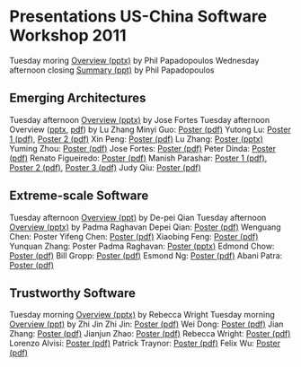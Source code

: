
# Presentations US-China Software Workshop 2011

Tuesday moring [Overview (pptx)][1] by Phil Papadopoulos
Wednesday afternoon closing [Summary (ppt)][2] by Phil Papadopoulos

## Emerging Architectures

Tuesday afternoon [Overview (pptx)][3] by Jose Fortes
Tuesday afternoon Overview ([pptx][4], [pdf][5]) by Lu Zhang
Minyi Guo: [Poster (pdf)][6]
Yutong Lu: [Poster 1 (pdf)][7], [Poster 2 (pdf)][8]
Xin Peng: [Poster (pdf)][9]
Lu Zhang: [Poster (pptx)][10]
Yuming Zhou: [Poster (pdf)][11]
Jose Fortes: [Poster (pdf)][12]
Peter Dinda: [Poster (pdf)][13]
Renato Figueiredo: [Poster (pdf)][14]
Manish Parashar: [Poster 1 (pdf)][15], [Poster 2 (pdf)][16], [Poster 3
(pdf)][17]
Judy Qiu: [Poster (pdf)][18]

## Extreme-scale Software

Tuesday afternoon [Overview (ppt)][19] by De-pei Qian
Tuesday afternoon [Overview (pptx)][20] by Padma Raghavan
Depei Qian: [Poster (pdf)][21]
Wenguang Chen: Poster
Yifeng Chen: [Poster (pdf)][22]
Xiaobing Feng: [Poster (pdf)][23]
Yunquan Zhang: Poster
Padma Raghavan: [Poster (pptx)][24]
Edmond Chow: [Poster (pdf)][25]
Bill Gropp: [Poster (pdf)][26]
Esmond Ng: [Poster (pdf)][27]
Abani Patra: [Poster (pdf)][28]

## Trustworthy Software

Tuesday morning [Overview (pptx)][29] by Rebecca Wright
Tuesday morning [Overview (ppt)][30] by Zhi Jin
Zhi Jin: [Poster (pdf)][31]
Wei Dong: [Poster (pdf)][32]
Jian Zhang: [Poster (pdf)][33]
Jianjun Zhao: [Poster (pdf)][34]
Rebecca Wright: [Poster (pdf)][35]
Lorenzo Alvisi: [Poster (pdf)][36]
Patrick Traynor: [Poster (pdf)][37]
Felix Wu: [Poster (pdf)][38]

[1]: presentations/overview-Phil.pptx
[2]: presentations/Phil-summary.ppt
[3]: presentations/overview-JoseFortes.pptx
[4]: presentations/overview-LuZhang.pptx
[5]: presentations/overview-LuZhang.pdf
[6]: presentations/Guo-minyi.pdf
[7]: presentations/Luyut-FS-poster.pdf
[8]: presentations/Luyut-RC-poster.pdf
[9]: presentations/PengXin.pdf
[10]: presentations/ZhangLu.pptx
[11]: presentations/ZhouYuming.pdf
[12]: presentations/FortesJose.pdf
[13]: presentations/DindaPeter.pdf
[14]: presentations/FigueiredoRenado.pdf
[15]: presentations/Parashar-cometcloud.pdf
[16]: presentations/Parashar-greenhpc.pdf
[17]: presentations/Parashar-ru-spaces.pdf
[18]: presentations/QiuJudy.pdf
[19]: presentations/overview-DepeiQian.ppt
[20]: presentations/overview-PadmaRaghavan.pptx
[21]: presentations/QianDepei.pdf
[22]: presentations/ChenYifeng.pdf
[23]: presentations/FengXiaobing.pdf
[24]: presentations/RaghavanPadma.pptx
[25]: presentations/ChowEdmond.pdf
[26]: presentations/GroppPoster.pdf
[27]: presentations/NGEsmond.pdf
[28]: presentations/PatraAbani.pdf
[29]: presentations/overview-RebeccaWright.pptx
[30]: presentations/overview-ZhiJin.ppt
[31]: presentations/JinZhi.pdf
[32]: presentations/DongWei.pdf
[33]: presentations/ZhangJian.pdf
[34]: presentations/ZhaoJianjun.pdf
[35]: presentations/WrightRebecca.pdf
[36]: presentations/AlvisiLorenzo.pdf
[37]: presentations/Traynor.pdf
[38]: presentations/WuFelix.pdf
  
